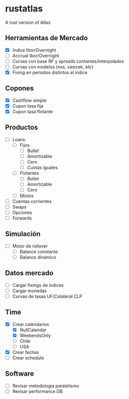 # rustatlas

A rust version of Atlas

## Herramientas de Mercado

- [X] Indice Ibor/Overnight
- [ ] Accrual Ibor/Overnight
- [ ] Curvas con base RF y spreads contantes/interpolados
- [ ] Curvas con modelos (nss, vasicek, etc)
- [X] Fixing en periodos distintos al indice

## Copones

- [X] Cashflow simple
- [X] Cupon tasa fija
- [X] Cupon tasa flotante

## Productos

- [ ] Loans:
  - [ ] Fijos
    - [ ] Bullet
    - [ ] Amortizable
    - [ ] Cero
    - [ ] Cuotas iguales
  - [ ] Flotantes
    - [ ] Bullet
    - [ ] Amortizable
    - [ ] Cero
  - [ ] Mixtos
- [ ] Cuentas corrientes
- [ ] Swaps
- [ ] Opciones
- [ ] Forwards

## Simulación

- [ ] Motor de rollover
  - [ ] Balance constante
  - [ ] Balance dinamico

## Datos mercado

- [ ] Cargar fixings de indices
- [ ] Cargar monedas
- [ ] Curvas de tasas UF/Colateral CLP

## Time

- [X] Crear calendarios
  - [X] NullCalendar
  - [X] WeekendsOnly
  - [ ] Chile
  - [ ] USA

- [X] Crear fechas
- [ ] Crear schedule

## Software

- [ ] Revisar metodologia paralelismo
- [ ] Revisar performance DB
